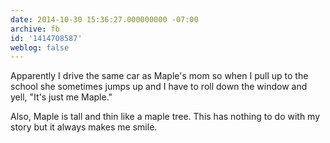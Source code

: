 ```yaml
---
date: 2014-10-30 15:36:27.000000000 -07:00
archive: fb
id: '1414708587'
weblog: false
---
```


Apparently I drive the same car as Maple's mom so when I pull up to the school she sometimes jumps up and I have to roll down the window and yell, "It's just me Maple."

Also, Maple is tall and thin like a maple tree. This has nothing to do with my story but it always makes me smile.
